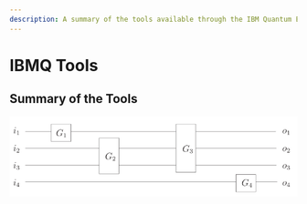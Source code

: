 ```yaml
---
description: A summary of the tools available through the IBM Quantum Experience
---
```


# IBMQ Tools

## Summary of the Tools

![A screenshot of the sidebar on the quantum experience webpage](../.gitbook/assets/image%20%285%29.png)

